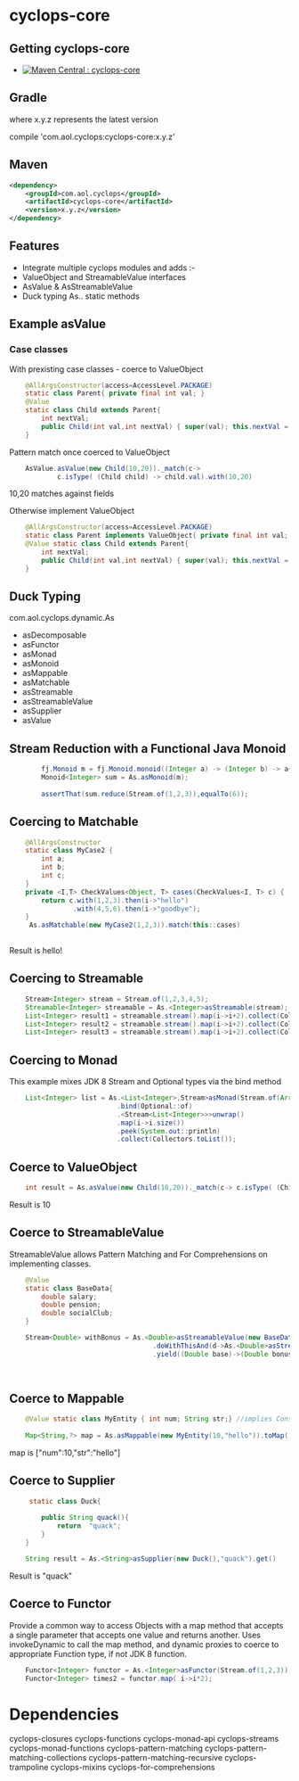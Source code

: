 # cyclops-core

## Getting cyclops-core

* [![Maven Central : cyclops-core](https://maven-badges.herokuapp.com/maven-central/com.aol.cyclops/cyclops-core/badge.svg)](https://maven-badges.herokuapp.com/maven-central/com.aol.cyclops/cyclops-core)


## Gradle

where x.y.z represents the latest version

compile 'com.aol.cyclops:cyclops-core:x.y.z'

## Maven

```xml
<dependency>
    <groupId>com.aol.cyclops</groupId>
    <artifactId>cyclops-core</artifactId>
    <version>x.y.z</version>
</dependency>
```
## Features

* Integrate multiple cyclops modules and adds :-
* ValueObject and StreamableValue interfaces
* AsValue & AsStreamableValue
* Duck typing As.. static methods

## Example asValue

### Case classes

With prexisting case classes - coerce to ValueObject
```java
    @AllArgsConstructor(access=AccessLevel.PACKAGE)
	static class Parent{ private final int val; }
	@Value
	static class Child extends Parent{
		int nextVal;
		public Child(int val,int nextVal) { super(val); this.nextVal = nextVal;}
	}
```
Pattern match once coerced to ValueObject
```java
	AsValue.asValue(new Child(10,20))._match(c-> 
			c.isType( (Child child) -> child.val).with(10,20)

```
10,20 matches against fields


Otherwise implement ValueObject
```java
	@AllArgsConstructor(access=AccessLevel.PACKAGE)
	static class Parent implements ValueObject{ private final int val; }
	@Value static class Child extends Parent{
		int nextVal;
		public Child(int val,int nextVal) { super(val); this.nextVal = nextVal;}
	}
```
## Duck Typing

com.aol.cyclops.dynamic.As

* asDecomposable
* asFunctor
* asMonad
* asMonoid
* asMappable
* asMatchable
* asStreamable
* asStreamableValue
* asSupplier
* asValue


## Stream Reduction with a Functional Java Monoid
```java
        fj.Monoid m = fj.Monoid.monoid((Integer a) -> (Integer b) -> a+b,0);
		Monoid<Integer> sum = As.asMonoid(m);
		
		assertThat(sum.reduce(Stream.of(1,2,3)),equalTo(6));
```		
## Coercing to Matchable
```java
    @AllArgsConstructor
	static class MyCase2 {
		int a;
		int b;
		int c;
	}
	private <I,T> CheckValues<Object, T> cases(CheckValues<I, T> c) {
		return c.with(1,2,3).then(i->"hello")
				.with(4,5,6).then(i->"goodbye");
	}
	 As.asMatchable(new MyCase2(1,2,3)).match(this::cases)
	 
```
Result is hello!

## Coercing to Streamable
```java
    Stream<Integer> stream = Stream.of(1,2,3,4,5);
	Streamable<Integer> streamable = As.<Integer>asStreamable(stream);
	List<Integer> result1 = streamable.stream().map(i->i+2).collect(Collectors.toList());
	List<Integer> result2 = streamable.stream().map(i->i+2).collect(Collectors.toList());
	List<Integer> result3 = streamable.stream().map(i->i+2).collect(Collectors.toList());
```			
	
## Coercing to Monad


This example mixes JDK 8 Stream and Optional types via the bind method
```java
	List<Integer> list = As.<List<Integer>,Stream>asMonad(Stream.of(Arrays.asList(1,3)))
						   .bind(Optional::of)
						   .<Stream<List<Integer>>>unwrap()
						   .map(i->i.size())
						   .peek(System.out::println)
						   .collect(Collectors.toList());

```
## Coerce to ValueObject

```java
    int result = As.asValue(new Child(10,20))._match(c-> c.isType( (Child child) -> child.val).with(10,20))

```	
Result is 10

## Coerce to StreamableValue


StreamableValue allows Pattern Matching and For Comprehensions on implementing classes.
```java
	@Value
	static class BaseData{
		double salary;
		double pension;
		double socialClub;
	}

    Stream<Double> withBonus = As.<Double>asStreamableValue(new BaseData(10.00,5.00,100.30))
									.doWithThisAnd(d->As.<Double>asStreamableValue(new Bonus(2.0)))
									.yield((Double base)->(Double bonus)-> base*(1.0+bonus));
									
					
```
## Coerce to Mappable

```java
	@Value static class MyEntity { int num; String str;} //implies Constructor (int num, String str)
	
    Map<String,?> map = As.asMappable(new MyEntity(10,"hello")).toMap(); 
 ```   
    
 map is ["num":10,"str":"hello"]
 

## Coerce to Supplier 

```java
     static class Duck{
		
		public String quack(){
			return  "quack";
		}
	}
```
```java
    String result = As.<String>asSupplier(new Duck(),"quack").get()
```

Result is "quack" 

## Coerce to Functor

Provide a common way to access Objects with a map method that accepts a single parameter that accepts one value and returns another. Uses invokeDynamic to call the map method, and dynamic proxies to coerce to appropriate Function type, if not JDK 8 function.

```java
	Functor<Integer> functor = As.<Integer>asFunctor(Stream.of(1,2,3));
	Functor<Integer> times2 = functor.map( i->i*2);
```	
# Dependencies

cyclops-closures
cyclops-functions
cyclops-monad-api
cyclops-streams
cyclops-monad-functions
cyclops-pattern-matching
cyclops-pattern-matching-collections
cyclops-pattern-matching-recursive
cyclops-trampoline
cyclops-mixins
cyclops-for-comprehensions

